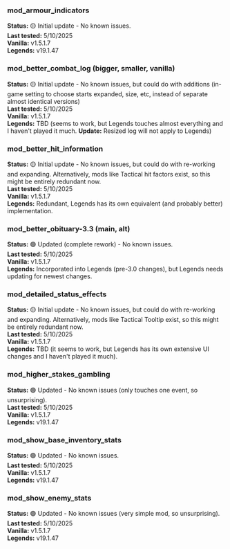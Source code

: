 <h3>mod_armour_indicators</h3>
<b>Status:</b> 🟡 Initial update - No known issues.<br>
<b>Last tested:</b> 5/10/2025<br>
<b>Vanilla:</b> v1.5.1.7<br>
<b>Legends:</b> v19.1.47
<br>
<h3>mod_better_combat_log (bigger, smaller, vanilla)</h3>
<b>Status:</b> 🟡 Initial update - No known issues, but could do with additions (in-game setting to choose starts expanded, size, etc, instead of separate almost identical versions)<br>
<b>Last tested:</b> 5/10/2025<br>
<b>Vanilla:</b> v1.5.1.7<br>
<b>Legends:</b> TBD (seems to work, but Legends touches almost everything and I haven't played it much. <b>Update:</b> Resized log will not apply to Legends)
<br>
<h3>mod_better_hit_information</h3>
<b>Status:</b> 🟡 Initial update - No known issues, but could do with re-working and expanding. Alternatively, mods like Tactical hit factors exist, so this might be entirely redundant now.<br>
<b>Last tested:</b> 5/10/2025<br>
<b>Vanilla:</b> v1.5.1.7<br>
<b>Legends:</b> Redundant, Legends has its own equivalent (and probably better) implementation.
<br>
<h3>mod_better_obituary-3.3 (main, alt)</h3>
<p>
<b>Status:</b> 🟢 Updated (complete rework) - No known issues.<br>
<b>Last tested:</b> 5/10/2025<br>
<b>Vanilla:</b> v1.5.1.7<br>
<b>Legends:</b> Incorporated into Legends (pre-3.0 changes), but Legends needs updating for newest changes.
<br>
<h3>mod_detailed_status_effects</h3>
<p>
<b>Status:</b> 🟡 Initial update - No known issues, but could do with re-working and expanding. Alternatively, mods like Tactical Tooltip exist, so this might be entirely redundant now.<br>
<b>Last tested:</b> 5/10/2025<br>
<b>Vanilla:</b> v1.5.1.7<br>
<b>Legends:</b> TBD (it seems to work, but Legends has its own extensive UI changes and I haven't played it much).
<br>
<h3>mod_higher_stakes_gambling</h3>
<p>
<b>Status:</b> 🟢 Updated - No known issues (only touches one event, so unsurprising).<br>
<b>Last tested:</b> 5/10/2025<br>
<b>Vanilla:</b> v1.5.1.7<br>
<b>Legends:</b> v19.1.47
<br>
<h3>mod_show_base_inventory_stats</h3>
<p>
<b>Status:</b> 🟢 Updated - No known issues.<br>
<b>Last tested:</b> 5/10/2025<br>
<b>Vanilla:</b> v1.5.1.7<br>
<b>Legends:</b> v19.1.47
<br>
<h3>mod_show_enemy_stats</h3>
<p>
<b>Status:</b> 🟢 Updated - No known issues (very simple mod, so unsurprising).<br>
<b>Last tested:</b> 5/10/2025<br>
<b>Vanilla:</b> v1.5.1.7<br>
<b>Legends:</b> v19.1.47
</p>

